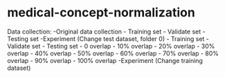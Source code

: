 # medical-concept-normalization
Data collection:
  -Original data collection
    - Training set
    - Validate set
    - Testing set
  -Experiment (Change test dataset, folder 0)
    - Training set
    - Validate set
    - Testing set
      - 0 overlap
      - 10% overlap
      - 20% overlap
      - 30% overlap
      - 40% overlap
      - 50% overlap
      - 60% overlap
      - 70% overlap
      - 80% overlap
      - 90% overlap
      - 100% overlap
  -Experiment (Change training dataset)

